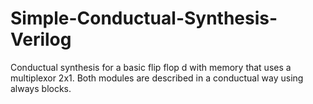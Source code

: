 # Simple-Conductual-Synthesis-Verilog
Conductual synthesis for a basic flip flop d with memory that uses a multiplexor 2x1. Both modules are described in a conductual way using always blocks.
